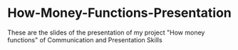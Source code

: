 # How-Money-Functions-Presentation
These are the slides of the presentation of my project "How money functions" of Communication and Presentation Skills
